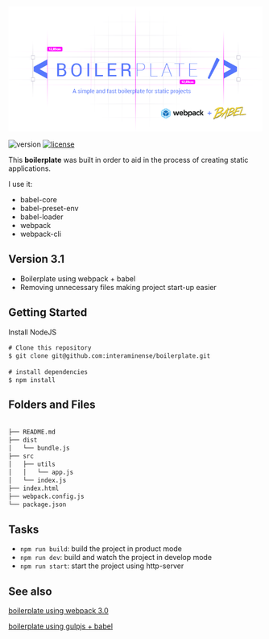 <p align="center">
  <img src="https://raw.githubusercontent.com/interaminense/boilerplate/utils/utils/logo-v2.png">
</p>

![version](https://img.shields.io/badge/boilerplate-3.1-4278ff.svg) [![license](https://img.shields.io/github/license/interaminense/boilerplate.svg)](./license.md) 


This **boilerplate** was built in order to aid in the process of creating static applications.

I use it:

* babel-core
* babel-preset-env
* babel-loader
* webpack
* webpack-cli

## Version 3.1

* Boilerplate using webpack + babel
* Removing unnecessary files making project start-up easier 

## Getting Started

Install NodeJS

```
# Clone this repository
$ git clone git@github.com:interaminense/boilerplate.git

# install dependencies
$ npm install
```

## Folders and Files

```

├── README.md
├── dist
│   └── bundle.js
├── src
│   ├── utils
│   │   └── app.js
│   └── index.js
├── index.html
├── webpack.config.js
└── package.json

```

## Tasks

* `npm run build`: build the project in product mode
* `npm run dev`: build and watch the project in develop mode
* `npm run start`: start the project using http-server

## See also

[boilerplate using webpack 3.0](https://github.com/interaminense/boilerplate/tree/v3.0.1)

[boilerplate using gulpjs + babel](https://github.com/interaminense/boilerplate/tree/gulp-version)
